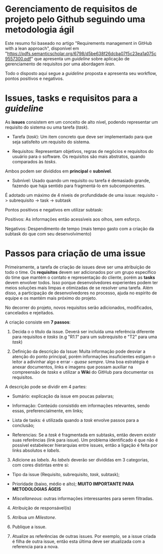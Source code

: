 # Gerenciamento de requisitos de projeto pelo Github seguindo uma metodologia ágil

Este resumo foi baseado no artigo "Requirements management in GitHub with a 
lean approach", disponível em  "https://pdfs.semanticscholar.org/6798/d5be638f26dcba07f5c23ea1a075c9557300.pdf"
que apresenta um _guideline_ sobre aplicação de gerenciamento de requisitos
por uma abordagem _lean_.

Todo o disposto aqui segue a _guideline_ proposta e apresenta seu workflow,
pontos positivos e negativos.

# Issues, tasks e requisitos para a _guideline_
As **issues** consistem em um conceito de alto nível, podendo representar um 
requisito do sistema ou uma tarefa (_task_).

- Tarefa (_task_): Um item concreto que deve ser implementado para que seja
satisfeito um requisito do sistema.

- Requisitos: Representam objetivos, regras de negócios e requisitos do usuário
para o software. Os requisitos são mais abstratos, quando comparados às _tasks_.

Ambos podem ser divididos em **principal** e **subnível**.

- Subnível: Usado quando um requisito ou tarefa é demasiado grande, fazendo
que haja sentido para fragmentá-lo em subcomponentes.

É adotado um máximo de 4 níveis de profundidade de uma issue: requisito ->
subrequisito -> task -> subtask

Pontos positivos e negativos em utilizar subtask:

Positivos: As informações então acessíveis aos olhos, sem esforço.

Negativos: Despendimento de tempo (mais tempo gasto com a criação da subtask
do que com seu desenvolvimento)


# Passos para criação de uma issue

Primeiramente, a tarefa de criação de issues deve ser uma atribuição de todo
o time. Os **requisitos** devem ser adicionados por um grupo específico do
time que mantém o contato e representação do cliente, porém as **tasks** 
devem envolver todos. Isso porque desenvolvedores experientes podem ter 
meios soluções mais limpas e otimizadas de se resolver uma tarefa. Além disso,
a participação de desenvolvedores no processo, ajuda no espírito de equipe e 
os mantém mais próximo do projeto.

No decorrer do projeto, novos requisitos serão adicionados, modificados, 
cancelados e rejeitados.

A criação consiste em **7 passos**:

1. Decida o o título da issue. Deverá ser incluída uma referência diferente
para requisitos e _tasks_ (e.g "R1.1" para um subrequisito e "T2" para uma 
_task_)

2. Definição da descrição da Issue: Muita informação pode desviar a atenção 
do ponto principal, porém informações insuficientes estigam o leitor a adivinhar
algo e errar - _quase sempre_. Uma boa estratégia é anexar documentos, links e
imagens que possam auxiliar na compreensão de _tasks_ e utilizar a **Wiki** do
GitHub para documentar os requisitos.

A descrição pode se dividir em 4 partes:

- Sumário: explicação da issue em poucas palavras;

- Informação: Conteúdo consistido em informações relevantes, sendo essas,
preferencialmente, em links;

- Lista de tasks: é utilizada quando a _task_ envolve passos para a conclusão;

- Referencias: Se a _task_ é fragmentada em subtasks, então devem existir suas
referências (link para issue). Um problema identificado é que não é possível
estabelecer hierarquias entre issues, então a ligação é feita por links 
absolutos e _labels_.

3. Adicione as _labels_. As _labels_ deverão ser divididas em 3 categorias, com
cores distintas entre si:

- Tipo da issue (Requisito, subrequisito, _task_, subtask);

- Prioridade (baixo, médio e alto); **MUITO IMPORTANTE PARA METODOLOGIAS ÁGEIS**

- _Miscellaneous_: outras informações interessantes para serem filtradas.

4. Atribuição de responsável(is)

5. Atribua um _Milestone_.

6. Publique a issue.

7. Atualize as referências de outras issues. Por exemplo, se a issue criada 
é filha de outra issue, então esta última deve ser atualizada com a referencia
para a nova.


